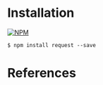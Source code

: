 # Installation

[![NPM](https://nodei.co/npm/request.png?downloads=true&stars=true)](https://www.npmjs.com/package/request)  

`$ npm install request --save`    


# References
